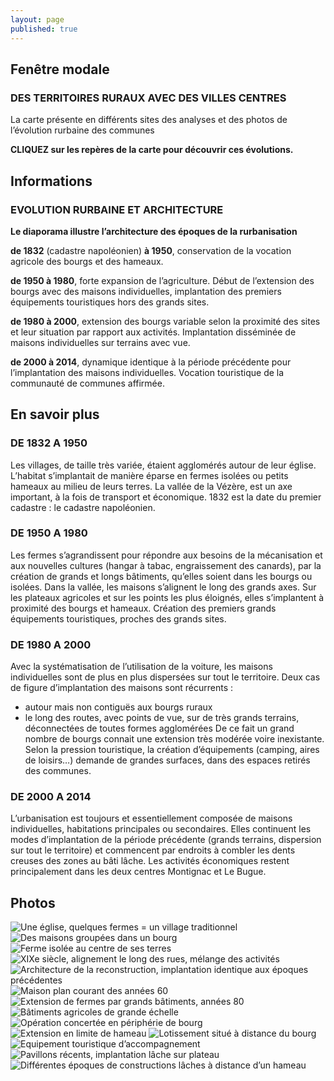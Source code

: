 ```yaml
---
layout: page
published: true
---
```


## Fenêtre modale

### DES TERRITOIRES RURAUX AVEC DES VILLES CENTRES
La carte présente en différents sites des analyses et des photos de l’évolution rurbaine des communes

**CLIQUEZ sur les repères de la carte pour découvrir ces évolutions.**


## Informations

### EVOLUTION RURBAINE ET ARCHITECTURE

**Le diaporama illustre l’architecture des époques de la rurbanisation**

**de 1832** (cadastre napoléonien) **à 1950**, conservation de la vocation agricole des bourgs et des hameaux.

**de 1950 à 1980**, forte expansion de l’agriculture. Début de l’extension des bourgs avec des maisons individuelles, implantation des premiers équipements touristiques hors des grands sites.

**de 1980 à 2000**, extension des bourgs variable selon la proximité des sites et leur situation par rapport aux activités. Implantation disséminée de maisons individuelles sur terrains avec vue.

**de 2000 à 2014**, dynamique identique à la période précédente pour l’implantation des maisons individuelles.
Vocation touristique  de la communauté de communes affirmée.



## En savoir plus

### DE 1832 A 1950
Les villages, de taille très variée, étaient agglomérés autour de leur église. L’habitat s’implantait de manière éparse en fermes isolées ou petits hameaux au milieu de leurs terres.  La vallée de la Vézère, est un axe important, à la fois de transport et économique.
1832 est la date du premier cadastre : le cadastre napoléonien.

### DE 1950 A 1980
Les fermes s’agrandissent pour répondre aux besoins de la mécanisation et aux nouvelles cultures (hangar à tabac, engraissement des canards), par la création de grands et longs bâtiments, qu’elles soient dans les bourgs ou isolées.
Dans la vallée, les maisons s’alignent le long des grands axes. Sur les plateaux agricoles et sur les points les plus éloignés, elles s’implantent à proximité des bourgs et hameaux.
Création des premiers grands équipements touristiques, proches des grands sites.

### DE 1980 A 2000
Avec la systématisation de l’utilisation de la voiture, les maisons individuelles sont de plus en plus dispersées sur tout le territoire. Deux cas de figure d’implantation des maisons sont récurrents : 
- autour mais non contiguës aux bourgs ruraux
- le long des routes, avec points de vue, sur de très grands terrains, déconnectées de toutes formes agglomérées
De ce fait un grand nombre de bourgs connait une extension très modérée voire inexistante.
Selon la pression touristique, la création d’équipements (camping, aires de loisirs…) demande de grandes surfaces, dans des espaces retirés des communes.

### DE 2000 A 2014
L’urbanisation est toujours et essentiellement composée de maisons individuelles, habitations principales ou secondaires. Elles continuent les modes d’implantation de la période précédente (grands terrains, dispersion sur tout le territoire) et commencent par endroits à combler les dents creuses des zones au bâti lâche. 
Les activités économiques restent principalement dans les deux centres Montignac et Le Bugue. 

## Photos
![Une église, quelques fermes = un village traditionnel](/data/images/9/histoire/9_HISTOIRE_01.jpg)
![Des maisons groupées dans un bourg](/data/images/9/histoire/9_HISTOIRE_02.jpg)
![Ferme isolée au centre de ses terres](/data/images/9/histoire/9_HISTOIRE_03.jpg)
![XIXe siècle, alignement le long des rues, mélange des activités](/data/images/9/histoire/9_HISTOIRE_04.jpg)
![Architecture de la reconstruction, implantation identique aux époques précédentes](/data/images/9/histoire/9_HISTOIRE_05.jpg)
![Maison plan courant des années 60](/data/images/9/histoire/9_HISTOIRE_06.jpg)
![Extension de fermes par grands bâtiments, années 80](/data/images/9/histoire/9_HISTOIRE_07.jpg)
![Bâtiments agricoles de grande échelle ](/data/images/9/histoire/9_HISTOIRE_08.jpg)
![Opération concertée en périphérie de bourg](/data/images/9/histoire/9_HISTOIRE_09.jpg)
![Extension en limite de hameau](/data/images/9/histoire/9_HISTOIRE_10.jpg)
![Lotissement situé à distance du bourg](/data/images/9/histoire/9_HISTOIRE_11.jpg)
![Equipement touristique d’accompagnement](/data/images/9/histoire/9_HISTOIRE_12.jpg)
![Pavillons récents, implantation lâche sur plateau](/data/images/9/histoire/9_HISTOIRE_13.jpg)
![Différentes époques de constructions lâches à distance d’un hameau](/data/images/9/histoire/9_HISTOIRE_14.jpg)